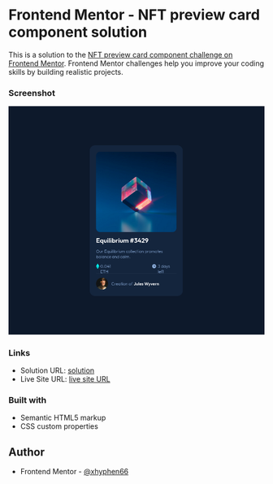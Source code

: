 # Frontend Mentor - NFT preview card component solution

This is a solution to the [NFT preview card component challenge on Frontend Mentor](https://www.frontendmentor.io/challenges/nft-preview-card-component-SbdUL_w0U). Frontend Mentor challenges help you improve your coding skills by building realistic projects. 

### Screenshot

![](./images/screenshots/Screenshot%202022-04-11%20at%2013-37-18%20Frontend%20Mentor%20NFT%20preview%20card%20component.png)

### Links

- Solution URL: [solution](https://your-solution-url.com)
- Live Site URL: [live site URL](https://your-live-site-url.com)

### Built with

- Semantic HTML5 markup
- CSS custom properties

## Author

- Frontend Mentor - [@xhyphen66](https://www.frontendmentor.io/profile/xhyphen66)